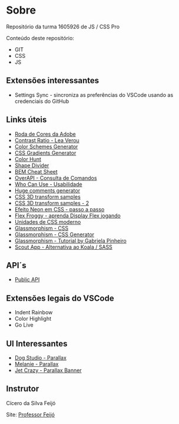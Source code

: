 # Sobre
Repositório da turma 1605926 de JS / CSS Pro

Conteúdo deste repositório:

* GIT
* CSS
* JS

## Extensões interessantes
* Settings Sync - sincroniza as preferências do VSCode usando as credenciais do GitHub


## Links úteis
* [Roda de Cores da Adobe](https://color.adobe.com/pt/create/color-wheel)
* [Contrast Ratio - Lea Verou](https://contrast-ratio.com/)
* [Color Schemes Generator](https://coolors.co/)
* [CSS Gradients Generator](https://cssgradient.io/)
* [Color Hunt](https://colorhunt.co/)
* [Shape Divider](https://www.shapedivider.app/)
* [BEM Cheat Sheet](https://9elements.com/bem-cheat-sheet/)
* [OverAPI - Consulta de Comandos](https://overapi.com/)
* [Who Can Use - Usabilidade](https://whocanuse.com/)
* [Huge comments generator](https://codepen.io/sakri/pen/Iklgx)
* [CSS 3D transform samples](https://polypane.app/css-3d-transform-examples/)
* [CSS 3D transform samples - 2](https://1stwebdesigner.com/css-effects/)
* [Efeito Neon em CSS - passo a passo](https://css-tricks.com/how-to-create-neon-text-with-css/)
* [Flex Froggy - aprenda Display Flex jogando](http://flexboxfroggy.com/#pt-br)
* [Unidades de CSS moderno](https://desenvolvimentoparaweb.com/css/unidades-css-rem-vh-vw-vmin-vmax-ex-ch/)
* [Glassmorphism - CSS](https://uxdesign.cc/glassmorphism-in-user-interfaces-1f39bb1308c9)
* [Glassmorphism - CSS Generator](https://glassmorphism.com/)
* [Glassmorphism - Tutorial by Gabriela Pinheiro](https://www.youtube.com/watch?v=ufX9oxoKMsQ)
* [Scout App - Alternativa ao Koala / SASS](https://scout-app.io/)

## API´s
* [Public API](https://github.com/public-apis/public-apis)


## Extensões legais do VSCode
* Indent Rainbow
* Color Highlight
* Go Live

## UI Interessantes
* [Dog Studio - Parallax](https://dogstudio.co/)
* [Melanie - Parallax](http://melanie-f.com/en/)
* [Jet Crazy - Parallax Banner](https://jetcrazy.com.br/)

## Instrutor
Cícero da Silva Feijó

Site: [Professor Feijó](http://professorfeijo.com.br)

